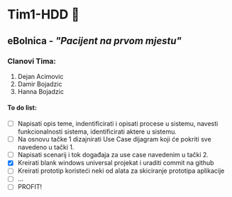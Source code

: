 # Tim1-HDD :floppy_disk:

## eBolnica - *"Pacijent na prvom mjestu"*


### Clanovi Tima:

  1. Dejan Acimovic
  2. Damir Bojadzic
  3. Hanna Bojadzic
  

#### To do list:
- [ ] Napisati opis teme, indentificirati i opisati procese u sistemu, navesti funkcionalnosti sistema, identificirati aktere u sistemu.
- [ ] Na osnovu tačke 1 dizajnirati Use Case dijagram koji će pokriti sve navedeno u tački 1.
- [ ] Napisati scenarij i tok događaja za use case navedenim u tački 2.
- [X] Kreirati blank windows universal projekat i uraditi commit na github
- [ ] Kreirati prototip koristeći neki od alata za skiciranje prototipa aplikacije
- [ ] ...
- [ ] PROFIT!
